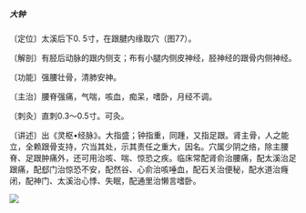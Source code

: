 ##### 大钟

〔定位〕太溪后下0. 5寸，在跟腱内缘取穴（图77）。

〔解剖〕有胫后动脉的跟内侧支；布有小腿内侧皮神经，胫神经的跟骨内侧神经。

〔功能〕强腰壮骨，清肺安神。

〔主治〕腰脊强痛，气喘，咳血，痴呆，嗜卧，月经不调。

〔刺灸〕直刺0.3〜0.5寸。可灸。

〔讲述〕出《灵枢•经脉》。大指盛；钟指重，同踵，又指足跟。肾主骨，人之能立，全赖跟骨支持，穴当其处，示其责任之重大，因名。穴属少阴之络，除主腰脊、足跟肿痛外，还可用治咳、喘、惊恐之疾。临床常配肾俞治腰痛，配太溪治足跟痛，配郄门治惊恐不安，配然谷、心俞治咳唾血，配石关治便秘，配水道治癃闭，配神门、太溪治心悸、失眠，配通里治懒言嗜卧。

![](img/图77.jpg)
